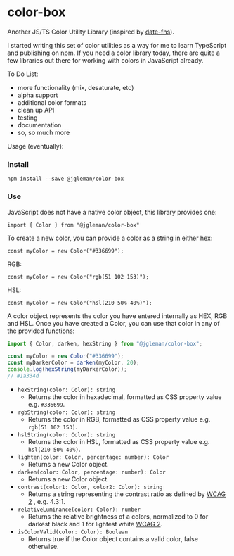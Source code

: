 # color-box

Another JS/TS Color Utility Library (inspired by [date-fns](https://date-fns.org)).

I started writing this set of color utilities as a way for me to learn
TypeScript and publishing on npm. If you need a color library today, there are
quite a few libraries out there for working with colors in
JavaScript already.

To Do List:

- more functionality (mix, desaturate, etc)
- alpha support
- additional color formats
- clean up API
- testing
- documentation
- so, so much more

Usage (eventually):

### Install

```
npm install --save @jgleman/color-box
```

### Use

JavaScript does not have a native color object, this library provides one:

```
import { Color } from "@jgleman/color-box"
```

To create a new color, you can provide a color as a string in either hex:

```
const myColor = new Color("#336699");
```

RGB:

```
const myColor = new Color("rgb(51 102 153)");
```

HSL:

```
const myColor = new Color("hsl(210 50% 40%)");
```

A color object represents the color you have entered internally as HEX, RGB and HSL. Once you have created a Color, you can use that color in any of the provided functions:

```JavaScript
import { Color, darken, hexString } from "@jgleman/color-box";

const myColor = new Color("#336699");
const myDarkerColor = darken(myColor, 20);
console.log(hexString(myDarkerColor));
// #1a334d
```

- `hexString(color: Color): string`
  - Returns the color in hexadecimal, formatted as CSS property value e.g. `#336699`.
- `rgbString(color: Color): string`
  - Returns the color in RGB, formatted as CSS property value e.g. `rgb(51 102 153)`.
- `hslString(color: Color): string`
  - Returns the color in HSL, formatted as CSS property value e.g. `hsl(210 50% 40%)`.
- `lighten(color: Color, percentage: number): Color`
  - Returns a new Color object.
- `darken(color: Color, percentage: number): Color`
  - Returns a new Color object.
- `contrast(color1: Color, color2: Color): string`
  - Returns a string representing the contrast ratio as defined by [WCAG 2](https://www.w3.org/WAI/GL/wiki/Contrast_ratio) , e.g. 4.3:1.
- `relativeLuminance(color: Color): number`
  - Returns the relative brightness of a colors, normalized to 0 for darkest black and 1 for lightest white [WCAG 2](https://www.w3.org/WAI/GL/wiki/Relative_luminance).
- `isColorValid(color: Color): Boolean`
  - Returns true if the Color object contains a valid color, false otherwise.
